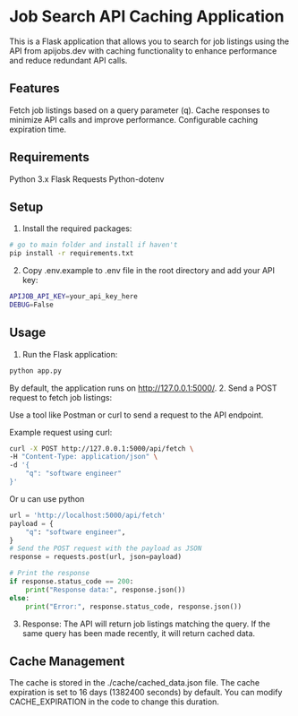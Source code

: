 # Job Search API Caching Application
This is a Flask application that allows you to search for job listings using the API from apijobs.dev with caching functionality to enhance performance and reduce redundant API calls.

## Features
Fetch job listings based on a query parameter (q).
Cache responses to minimize API calls and improve performance.
Configurable caching expiration time.
## Requirements
Python 3.x
Flask
Requests
Python-dotenv
## Setup
1. Install the required packages:
```bash
# go to main folder and install if haven't
pip install -r requirements.txt
```
2. Copy .env.example to .env file in the root directory and add your API key:
```bash
APIJOB_API_KEY=your_api_key_here
DEBUG=False
```
## Usage
1. Run the Flask application:
```bash
python app.py
```
By default, the application runs on http://127.0.0.1:5000/.
2. Send a POST request to fetch job listings:

Use a tool like Postman or curl to send a request to the API endpoint.

Example request using curl:
```bash
curl -X POST http://127.0.0.1:5000/api/fetch \
-H "Content-Type: application/json" \
-d '{
    "q": "software engineer"
}'
```
Or u can use python
```python
url = 'http://localhost:5000/api/fetch'
payload = {
    "q": "software engineer",
}
# Send the POST request with the payload as JSON
response = requests.post(url, json=payload)

# Print the response
if response.status_code == 200:
    print("Response data:", response.json())
else:
    print("Error:", response.status_code, response.json())
```

3. Response:
The API will return job listings matching the query. If the same query has been made recently, it will return cached data.

## Cache Management
The cache is stored in the ./cache/cached_data.json file.
The cache expiration is set to 16 days (1382400 seconds) by default. You can modify CACHE_EXPIRATION in the code to change this duration.



